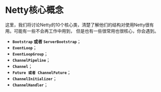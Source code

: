 Netty核心概念
================================================
这里，我们将讨论Netty的10个核心类，清楚了解他们的结构对使用Netty很有用。可能有一些不会再工作中用到，
但是也有一些很常用也很核心，你会遇到。
+ **`Bootstrap` 或者 `ServerBootstrap`**；
+ **`EventLoop`**；
+ **`EventLoopGroup`**；
+ **`ChannelPipeline`**；
+ **`Channel`**；
+ **`Future 或者 ChannelFuture`**；
+ **`ChannelInitializer`**；
+ **`ChannelHandler`**；
